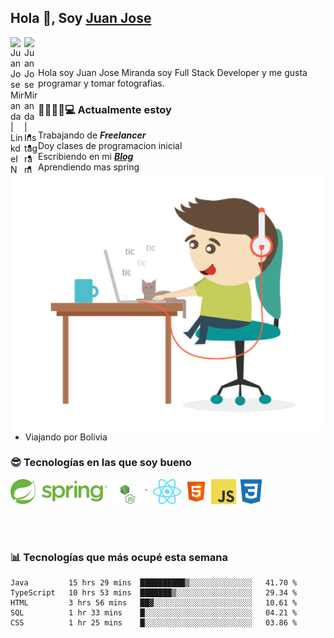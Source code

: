 ## Hola 👋, Soy [Juan Jose](http://juanjoses.me)

<a href="https://www.linkedin.com/in/juanjosemirandam/">
  <img align="left" alt="Juan Jose Miranda | LinkdeIN" width="22px" src="https://cdn.jsdelivr.net/npm/simple-icons@v3/icons/linkedin.svg" />
</a>

<a href="https://www.instagram.com/juan.jose.miranda/">
  <img align="left" alt="Juan Jose Miranda | Instagram" width="22px" src="https://cdn.jsdelivr.net/npm/simple-icons@v3/icons/instagram.svg" />
</a>

<br /> <br />

Hola soy Juan Jose Miranda soy Full Stack Developer y me gusta programar y tomar fotografias.

<img align="right" alt="GIF" src="./images/gif-juanjose.gif" width="500" max-height="320" />

### 👨‍💻🕵‍♀💻 Actualmente estoy

- Trabajando de ***Freelancer***
- Doy clases de programacion inicial
- Escribiendo en mi ***[Blog](http://juanjoses.me)***
- Aprendiendo mas spring
- Viajando por Bolivia 

### 😎 Tecnologías en las que soy bueno

<code><img alt="Spring" height="40px" src="./images/spring-icon.svg"/></code>
<code><img alt="NodeJS" height="40px" src="./images/nodejs-icon.svg" /></code>
<code><img alt="ReactJS" height="40px" src="./images/react-icon.svg" /></code>
<code><img alt="HTML5" height="40px" src="./images/html-icon.png" /></code>
<code><img alt="JavaScript" height="40px" src="./images/js-icon.png"  /></code>
<code><img alt="CSS3" height="40px" src="./images/css-icon.png" /></code>

<br/><br/>

### 📊 Tecnologías que más ocupé esta semana

<!--START_SECTION:waka-->
```text
Java         15 hrs 29 mins  ██████████▒░░░░░░░░░░░░░░   41.70 % 
TypeScript   10 hrs 53 mins  ███████▒░░░░░░░░░░░░░░░░░   29.34 % 
HTML         3 hrs 56 mins   ██▓░░░░░░░░░░░░░░░░░░░░░░   10.61 % 
SQL          1 hr 33 mins    █░░░░░░░░░░░░░░░░░░░░░░░░   04.21 % 
CSS          1 hr 25 mins    █░░░░░░░░░░░░░░░░░░░░░░░░   03.86 % 
```
<!--END_SECTION:waka-->

<!-- ### 📌🤓 Últimos artículos en mi blog -->